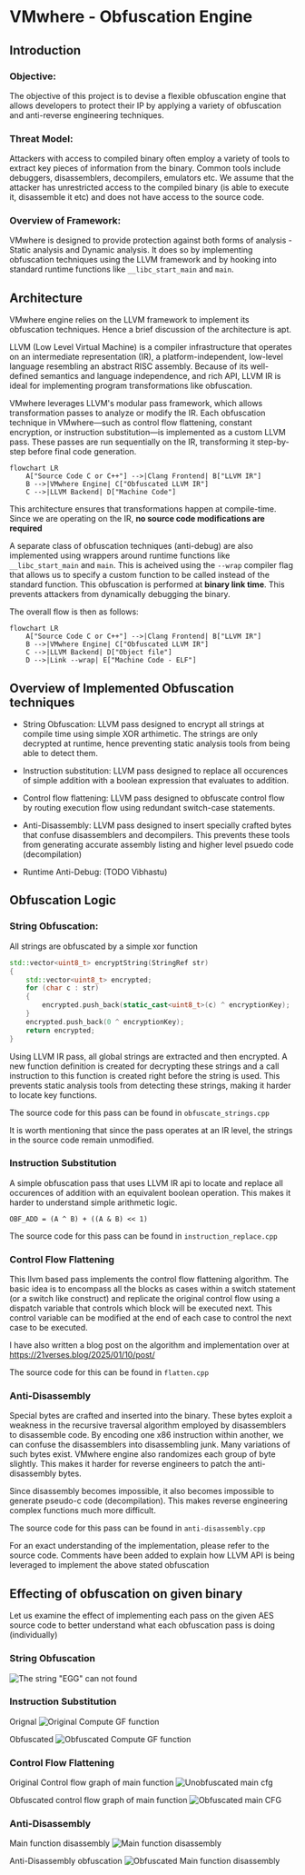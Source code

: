 # VMwhere - Obfuscation Engine

## Introduction

### Objective:
The objective of this project is to devise a flexible obfuscation engine that allows developers to protect their IP by applying a variety of obfuscation and anti-reverse engineering techniques.

### Threat Model:
Attackers with access to compiled binary often employ a variety of tools to extract key pieces of information from the binary. Common tools include debuggers, disassemblers, decompilers, emulators etc.  We assume that the attacker has unrestricted access to the compiled binary (is able to execute it, disassemble it etc)  and does not have access to the source code.  

### Overview of Framework:
VMwhere is designed to provide protection against both forms of analysis - Static analysis and Dynamic analysis. It does so by implementing obfuscation techniques using the LLVM framework and by hooking into standard runtime functions like `__libc_start_main` and `main`.

## Architecture
VMwhere engine relies on the LLVM framework to implement its obfuscation techniques. Hence a brief discussion of the architecture is apt. 

LLVM (Low Level Virtual Machine) is a compiler infrastructure that operates on an intermediate representation (IR), a platform-independent, low-level language resembling an abstract RISC assembly. Because of its well-defined semantics and language independence, and rich API, LLVM IR is ideal for implementing program transformations like obfuscation.

VMwhere leverages LLVM's modular pass framework, which allows transformation passes to analyze or modify the IR. Each obfuscation technique in VMwhere—such as control flow flattening, constant encryption, or instruction substitution—is implemented as a custom LLVM pass. These passes are run sequentially on the IR, transforming it step-by-step before final code generation.

```mermaid
flowchart LR
    A["Source Code C or C++"] -->|Clang Frontend| B["LLVM IR"]
    B -->|VMwhere Engine| C["Obfuscated LLVM IR"]
    C -->|LLVM Backend| D["Machine Code"]
```

This architecture ensures that transformations happen at compile-time. Since we are operating on the IR, **no source code modifications are required**

A separate class of obfuscation techniques (anti-debug) are also implemented using wrappers around runtime functions like `__libc_start_main` and `main`. This is acheived using the `--wrap` compiler flag that allows us to specify a custom function to be called instead of the standard function. This obfuscation is performed at **binary link time**. This prevents attackers from dynamically debugging the binary.

The overall flow is then as follows:

```mermaid
flowchart LR
    A["Source Code C or C++"] -->|Clang Frontend| B["LLVM IR"]
    B -->|VMwhere Engine| C["Obfuscated LLVM IR"]
    C -->|LLVM Backend| D["Object file"]
    D -->|Link --wrap| E["Machine Code - ELF"] 
```



## Overview of Implemented Obfuscation techniques
- String Obfuscation: LLVM pass designed to encrypt all strings at compile time using simple XOR arthimetic. The strings are only decrypted at runtime, hence preventing static analysis tools from being able to detect them.

- Instruction substitution: LLVM pass designed to replace all occurences of simple addition with a boolean expression that evaluates to addition. 

- Control flow flattening: LLVM pass designed to obfuscate control flow by routing execution flow using redundant switch-case statements.

- Anti-Disassembly: LLVM pass designed to insert specially crafted bytes that confuse disassemblers and decompilers. This prevents these tools from generating accurate assembly listing and higher level psuedo code (decompilation)

- Runtime Anti-Debug: (TODO Vibhastu)

## Obfuscation Logic

### String Obfuscation:
All strings are obfuscated by a simple xor function 
```cpp
std::vector<uint8_t> encryptString(StringRef str)
{
    std::vector<uint8_t> encrypted;
    for (char c : str)
    {
        encrypted.push_back(static_cast<uint8_t>(c) ^ encryptionKey);
    }
    encrypted.push_back(0 ^ encryptionKey); 
    return encrypted;
}
```

Using LLVM IR pass, all global strings are extracted and then encrypted. A new function definition is created for decrypting these strings and a call instruction to this function is created right before the string is used. This prevents static analysis tools from detecting these strings, making it harder to locate key functions.

The source code for this pass can be found in `obfuscate_strings.cpp`

It is worth mentioning that since the pass operates at an IR level, the strings in the source code remain unmodified.

### Instruction Substitution

A simple obfuscation pass that uses LLVM IR api to locate and replace all occurences of addition with an equivalent boolean operation. This makes it  harder to understand simple arithmetic logic.

`OBF_ADD = (A ^ B) + ((A & B) << 1)`

The source code for this pass can be found in `instruction_replace.cpp`

### Control Flow Flattening

This llvm based pass implements the control flow flattening algorithm. The basic idea is to encompass all the blocks as cases within a switch statement (or a switch like construct) and replicate the original control flow using a dispatch variable that controls which block will be executed next. This control variable can be modified at the end of each case to control the next case to be executed. 

I have also written a blog post on the algorithm and implementation over at https://21verses.blog/2025/01/10/post/

The source code for this can be found in `flatten.cpp`

### Anti-Disassembly

Special bytes are crafted and inserted into the binary. These bytes exploit a weakness in the recursive traversal algorithm employed by disassemblers to disassemble code. By encoding one x86 instruction within another, we can confuse the disassemblers into disassembling junk. Many variations of such bytes exist. VMwhere engine also randomizes each group of byte slightly. This makes it harder for reverse engineers to patch the anti-disassembly bytes.

Since disassembly becomes impossible, it also becomes impossible to generate pseudo-c code (decompilation). This makes reverse engineering complex functions much more difficult.

The source code for this pass can be found in `anti-disassembly.cpp`

For an exact understanding of the implementation, please refer to the source code. Comments have been added to explain how LLVM API is being leveraged to implement the above stated obfuscation

## Effecting of obfuscation on given binary

Let us examine the effect of implementing each pass on the given AES source code to better understand what each obfuscation pass is doing (individually)

### String Obfuscation
![The string "EGG" can not found](string_obfuscation.png)

### Instruction Substitution
Orignal
![Original Compute GF function](instruction_original.png)

Obfuscated
![Obfuscated Compute GF function](instruction_obfuscated.png)

### Control Flow Flattening
Original Control flow graph of main function
![Unobfuscated main cfg](main_cfg.png)

Obfuscated control flow graph of main function
![Obfuscated main CFG](flatten_cfg.png)

### Anti-Disassembly
Main function disassembly
![Main function disassembly](asm_main.png)

Anti-Disassembly obfuscation
![Obfuscated Main function disassembly](anti_asm_main.png)

